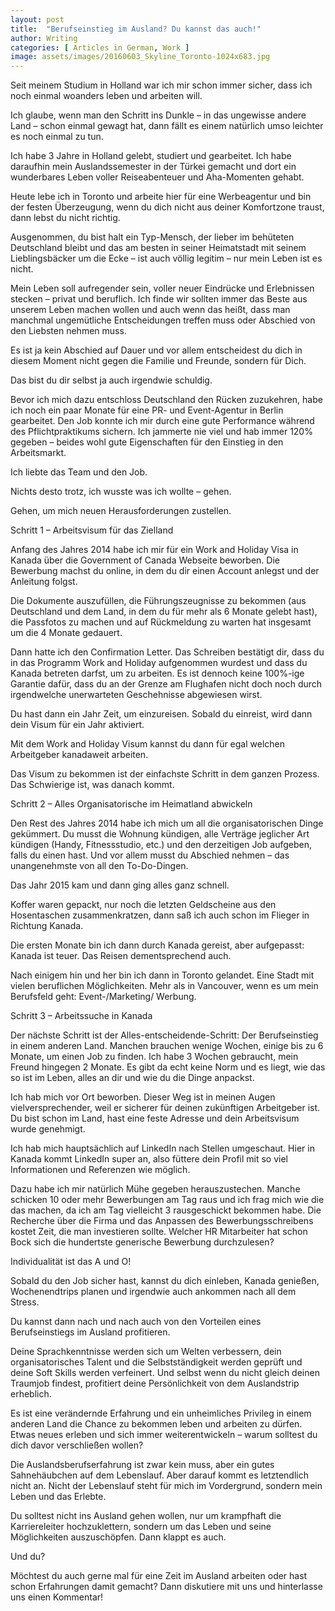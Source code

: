 ```yaml
---
layout: post
title:  "Berufseinstieg im Ausland? Du kannst das auch!"
author: Writing
categories: [ Articles in German, Work ]
image: assets/images/20160603_Skyline_Toronto-1024x683.jpg
---
```



Seit meinem Studium in Holland war ich mir schon immer sicher, dass ich noch einmal woanders leben und arbeiten will.

Ich glaube, wenn man den Schritt ins Dunkle – in das ungewisse andere Land – schon einmal gewagt hat, dann fällt es einem natürlich umso leichter es noch einmal zu tun.

Ich habe 3 Jahre in Holland gelebt, studiert und gearbeitet. Ich habe daraufhin mein Auslandssemester in der Türkei gemacht und dort ein wunderbares Leben voller Reiseabenteuer und Aha-Momenten gehabt.

Heute lebe ich in Toronto und arbeite hier für eine Werbeagentur und bin der festen Überzeugung, wenn du dich nicht aus deiner Komfortzone traust, dann lebst du nicht richtig.

Ausgenommen, du bist halt ein Typ-Mensch, der lieber im behüteten Deutschland bleibt und das am besten in seiner Heimatstadt mit seinem Lieblingsbäcker um die Ecke – ist auch völlig legitim – nur mein Leben ist es nicht.

Mein Leben soll aufregender sein, voller neuer Eindrücke und Erlebnissen stecken – privat und beruflich. Ich finde wir sollten immer das Beste aus unserem Leben machen wollen und auch wenn das heißt, dass man manchmal ungemütliche Entscheidungen treffen muss oder Abschied von den Liebsten nehmen muss.

Es ist ja kein Abschied auf Dauer und vor allem entscheidest du dich in diesem Moment nicht gegen die Familie und Freunde, sondern für Dich.

Das bist du dir selbst ja auch irgendwie schuldig.

Bevor ich mich dazu entschloss Deutschland den Rücken zuzukehren, habe ich noch ein paar Monate für eine PR- und Event-Agentur in Berlin gearbeitet. Den Job konnte ich mir durch eine gute Performance während des Pflichtpraktikums sichern. Ich jammerte nie viel und hab immer 120% gegeben – beides wohl gute Eigenschaften für den Einstieg in den Arbeitsmarkt.

Ich liebte das Team und den Job.

Nichts desto trotz, ich wusste was ich wollte – gehen.

Gehen, um mich neuen Herausforderungen zustellen.

Schritt 1 – Arbeitsvisum für das Zielland

Anfang des Jahres 2014 habe ich mir für ein Work and Holiday Visa in Kanada über die Government of Canada Webseite beworben. Die Bewerbung machst du online, in dem du dir einen Account anlegst und der Anleitung folgst.

Die Dokumente auszufüllen, die Führungszeugnisse zu bekommen (aus Deutschland und dem Land, in dem du für mehr als 6 Monate gelebt hast), die Passfotos zu machen und auf Rückmeldung zu warten hat insgesamt um die 4 Monate gedauert.

Dann hatte ich den Confirmation Letter. Das Schreiben bestätigt dir, dass du in das Programm Work and Holiday aufgenommen wurdest und dass du Kanada betreten darfst, um zu arbeiten. Es ist dennoch keine 100%-ige Garantie dafür, dass du an der Grenze am Flughafen nicht doch noch durch irgendwelche unerwarteten Geschehnisse abgewiesen wirst.

Du hast dann ein Jahr Zeit, um einzureisen. Sobald du einreist, wird dann dein Visum für ein Jahr aktiviert.

Mit dem Work and Holiday Visum kannst du dann für egal welchen Arbeitgeber kanadaweit arbeiten.

Das Visum zu bekommen ist der einfachste Schritt in dem ganzen Prozess. Das Schwierige ist, was danach kommt.

Schritt 2 – Alles Organisatorische im Heimatland abwickeln

Den Rest des Jahres 2014 habe ich mich um all die organisatorischen Dinge gekümmert. Du musst die Wohnung kündigen, alle Verträge jeglicher Art kündigen (Handy, Fitnessstudio, etc.) und den derzeitigen Job aufgeben, falls du einen hast. Und vor allem musst du Abschied nehmen – das unangenehmste von all den To-Do-Dingen.

Das Jahr 2015 kam und dann ging alles ganz schnell.

Koffer waren gepackt, nur noch die letzten Geldscheine aus den Hosentaschen zusammenkratzen, dann saß ich auch schon im Flieger in Richtung Kanada.

Die ersten Monate bin ich dann durch Kanada gereist, aber aufgepasst: Kanada ist teuer. Das Reisen dementsprechend auch.

Nach einigem hin und her bin ich dann in Toronto gelandet. Eine Stadt mit vielen beruflichen Möglichkeiten. Mehr als in Vancouver, wenn es um mein Berufsfeld geht: Event-/Marketing/ Werbung.

Schritt 3 – Arbeitssuche in Kanada

Der nächste Schritt ist der Alles-entscheidende-Schritt: Der Berufseinstieg in einem anderen Land. Manchen brauchen wenige Wochen, einige bis zu 6 Monate, um einen Job zu finden. Ich habe 3 Wochen gebraucht, mein Freund hingegen 2 Monate. Es gibt da echt keine Norm und es liegt, wie das so ist im Leben, alles an dir und wie du die Dinge anpackst.

Ich hab mich vor Ort beworben. Dieser Weg ist in meinen Augen vielversprechender, weil er sicherer für deinen zukünftigen Arbeitgeber ist. Du bist schon im Land, hast eine feste Adresse und dein Arbeitsvisum wurde genehmigt.

Ich hab mich hauptsächlich auf LinkedIn nach Stellen umgeschaut. Hier in Kanada kommt LinkedIn super an, also füttere dein Profil mit so viel Informationen und Referenzen wie möglich.

Dazu habe ich mir natürlich Mühe gegeben herauszustechen. Manche schicken 10 oder mehr Bewerbungen am Tag raus und ich frag mich wie die das machen, da ich am Tag vielleicht 3 rausgeschickt bekommen habe. Die Recherche über die Firma und das Anpassen des Bewerbungsschreibens kostet Zeit, die man investieren sollte. Welcher HR Mitarbeiter hat schon Bock sich die hundertste generische Bewerbung durchzulesen?

Individualität ist das A und O!

Sobald du den Job sicher hast, kannst du dich einleben, Kanada genießen, Wochenendtrips planen und irgendwie auch ankommen nach all dem Stress.

Du kannst dann nach und nach auch von den Vorteilen eines Berufseinstiegs im Ausland profitieren.

Deine Sprachkenntnisse werden sich um Welten verbessern, dein organisatorisches Talent und die Selbstständigkeit werden geprüft und deine Soft Skills werden verfeinert. Und selbst wenn du nicht gleich deinen Traumjob findest, profitiert deine Persönlichkeit von dem Auslandstrip erheblich.

Es ist eine verändernde Erfahrung und ein unheimliches Privileg in einem anderen Land die Chance zu bekommen leben und arbeiten zu dürfen. Etwas neues erleben und sich immer weiterentwickeln – warum solltest du dich davor verschließen wollen?

Die Auslandsberufserfahrung ist zwar kein muss, aber ein gutes Sahnehäubchen auf dem Lebenslauf. Aber darauf kommt es letztendlich nicht an. Nicht der Lebenslauf steht für mich im Vordergrund, sondern mein Leben und das Erlebte.

Du solltest nicht ins Ausland gehen wollen, nur um krampfhaft die Karriereleiter hochzuklettern, sondern um das Leben und seine Möglichkeiten auszuschöpfen. Dann klappt es auch.

Und du?

Möchtest du auch gerne mal für eine Zeit im Ausland arbeiten oder hast schon Erfahrungen damit gemacht? Dann diskutiere mit uns und hinterlasse uns einen Kommentar!

